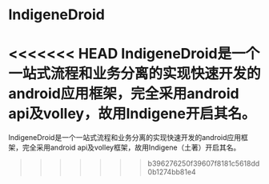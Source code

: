 IndigeneDroid
=============

<<<<<<< HEAD
IndigeneDroid是一个一站式流程和业务分离的实现快速开发的android应用框架，完全采用android api及volley，故用Indigene开启其名。
=======
IndigeneDroid是一个一站式流程和业务分离的实现快速开发的android应用框架，完全采用android api及volley框架，故用Indigene（土著）开启其名。
>>>>>>> b396276250f39607f8181c5618dd0b1274bb81e4
